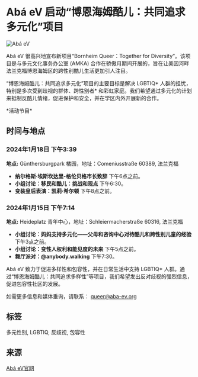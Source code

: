 # Abá eV 启动“博恩海姆酷儿：共同追求多元化”项目

![Abá eV](https://aba-ev.org/wp-content/uploads/2023/02/cropped-Arbeitskreis-fuer-Menschenrechte.png)

Abá eV 很高兴地宣布新项目“Bornheim Queer：Together for Diversity”。该项目是与多元文化事务办公室 (AMKA) 合作在骄傲月期间开展的，旨在让美因河畔法兰克福博恩海姆区的跨性别酷儿生活更加引人注目。

“博恩海姆酷儿：共同追求多元化”项目的主要目标是解决 LGBTIQ\* 人群的担忧，特别是多次受到歧视的群体、跨性别者\* 和彩虹家庭。我们希望通过多元化的计划来抵制反酷儿情绪，促进保护和安全，并在学区内外开展新的合作。

\*活动节目\*

## 时间与地点

### 2024年1月18日 下午3:39
**地点:** Günthersburgpark 橘园，地址：Comeniusstraße 60389, 法兰克福

- **纳尔格斯·埃斯坎达里-格伦贝格市长致辞** 下午6点之前。
- **小组讨论：移民和酷儿：挑战和观点** 下午6:30。
- **变装皇后表演：凯莉·希尔顿** 下午8点之前。

### 2024年1月15日 下午7:14
**地点:** Heideplatz 青年中心，地址：Schleiermacherstraße 60316, 法兰克福

- **小组讨论：妈妈支持多元化——父母和咨询中心对待酷儿和跨性别儿童的经验** 下午3点之前。
- **小组讨论：变性人权利和能见度的未来** 下午5点之前。
- **舞厅派对：@anybody.walking** 下午7:30。

Abá eV 致力于促进多样性和包容性，并在日常生活中支持 LGBTIQ\* 人群。通过“博恩海姆酷儿：共同追求多样性”等项目，我们希望发出反对歧视的强烈信息，促进包容性社区的发展。

如需更多信息和媒体垂询，请联系： queer@aba-ev.org 

## 标签
多元性别, LGBTIQ, 反歧视, 包容性

## 来源
[Abá eV官网](https://aba-ev.org)